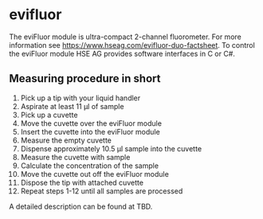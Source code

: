# evifluor

The eviFluor module is  ultra-compact 2-channel fluorometer. 
For more information see https://www.hseag.com/evifluor-duo-factsheet. To control the eviFluor module HSE AG provides software interfaces in C or C#.

## Measuring procedure in short
1. Pick up a tip with your liquid handler
2. Aspirate at least 11 &#956;l of sample
3. Pick up a cuvette
4. Move the cuvette over the eviFluor module
5. Insert the cuvette into the eviFluor module
6. Measure the empty cuvette
7. Dispense approximately 10.5 &#956;l sample into the cuvette
8. Measure the cuvette with sample
9. Calculate the concentration of the sample
10. Move the cuvette out off the eviFluor module
11. Dispose the tip with attached cuvette
12. Repeat steps 1-12 until all samples are processed

A detailed description can be found at TBD.
